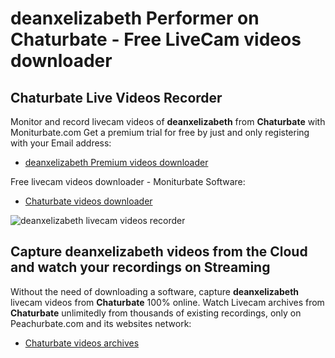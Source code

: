 # deanxelizabeth Performer on Chaturbate - Free LiveCam videos downloader

## Chaturbate Live Videos Recorder

Monitor and record livecam videos of **deanxelizabeth** from **Chaturbate** with Moniturbate.com
Get a premium trial for free by just and only registering with your Email address:
* [deanxelizabeth Premium videos downloader](https://moniturbate.com/request-demo-licence-key.html)

Free livecam videos downloader - Moniturbate Software:
* [Chaturbate videos downloader](https://moniturbate.com/moniturbate-download-software.html)

![deanxelizabeth livecam videos recorder](https://peachurnet.com/templates/moniturbate-software.png)


## Capture deanxelizabeth videos from the Cloud and watch your recordings on Streaming

Without the need of downloading a software, capture **deanxelizabeth** livecam videos from **Chaturbate** 100% online.
Watch Livecam archives from **Chaturbate** unlimitedly from thousands of existing recordings, only on Peachurbate.com and its websites network:
* [Chaturbate videos archives](https://peachurnet.com/)